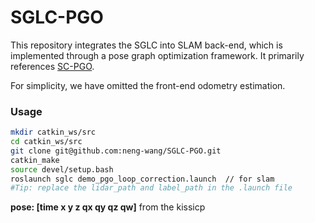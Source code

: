 # SGLC-PGO

This repository integrates the SGLC into SLAM back-end, which is  implemented through a pose graph optimization framework. It primarily  references [SC-PGO](https://github.com/gisbi-kim/SC-A-LOAM?tab=readme-ov-file). 

For simplicity, we have omitted the front-end  odometry estimation.

### Usage

```bash
mkdir catkin_ws/src
cd catkin_ws/src
git clone git@github.com:neng-wang/SGLC-PGO.git
catkin_make
source devel/setup.bash
roslaunch sglc demo_pgo_loop_correction.launch  // for slam 
#Tip: replace the lidar_path and label_path in the .launch file
```

**pose: [time x y z qx qy qz qw]** from the kissicp 



